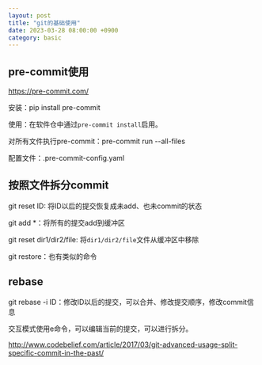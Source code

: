 ```yaml
---
layout: post
title: "git的基础使用"
date: 2023-03-28 08:00:00 +0900
category: basic
---
```


## pre-commit使用

<https://pre-commit.com/>

安装：pip install pre-commit

使用：在软件仓中通过`pre-commit install`启用。

对所有文件执行pre-commit：pre-commit run --all-files

配置文件：.pre-commit-config.yaml

## 按照文件拆分commit

git reset ID: 将ID以后的提交恢复成未add、也未commit的状态

git add *：将所有的提交add到缓冲区

git reset dir1/dir2/file: 将`dir1/dir2/file`文件从缓冲区中移除

git restore：也有类似的命令

## rebase

git rebase -i ID：修改ID以后的提交，可以合并、修改提交顺序，修改commit信息

交互模式使用e命令，可以编辑当前的提交，可以进行拆分。

<http://www.codebelief.com/article/2017/03/git-advanced-usage-split-specific-commit-in-the-past/>
